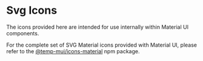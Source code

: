 # Svg Icons

The icons provided here are intended for use internally within Material UI components.

For the complete set of SVG Material icons provided with Material UI,
please refer to the [@temp-mui/icons-material](https://www.npmjs.com/package/@temp-mui/icons-material) npm package.
